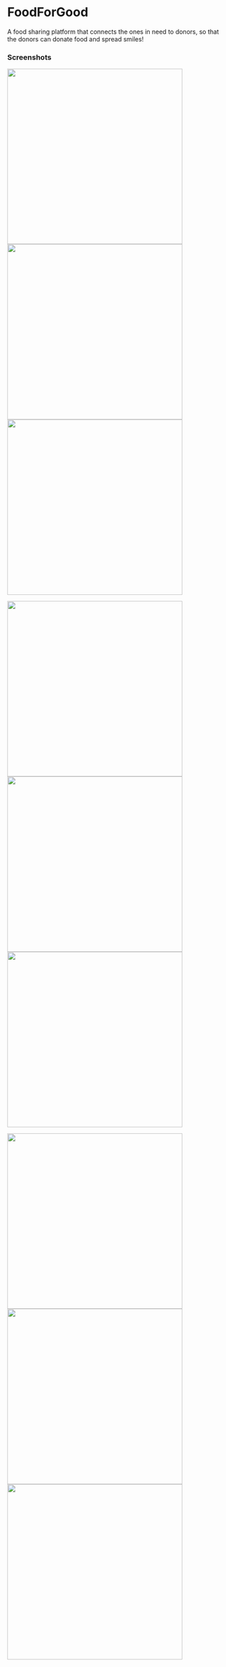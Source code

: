 # FoodForGood

A food sharing platform that connects the ones in need to donors, so that the donors can donate food and spread smiles!

### Screenshots

<img src="https://user-images.githubusercontent.com/35144226/98117693-27852480-1ed0-11eb-8e66-46c74e8300c2.png" height="400em" /> <img src="https://user-images.githubusercontent.com/35144226/98117704-2a801500-1ed0-11eb-9c0d-c3e0bd0b1667.png" height="400em" /> <img src="https://user-images.githubusercontent.com/35144226/98117705-2bb14200-1ed0-11eb-8372-46457f6d4146.png" height="400em" />

<img src="https://user-images.githubusercontent.com/35144226/98117716-2ce26f00-1ed0-11eb-8702-9ee00be22372.png" height="400em" /> <img src="https://user-images.githubusercontent.com/35144226/98117721-2d7b0580-1ed0-11eb-949f-8f08dab24a2a.png" height="400em" /> <img src="https://user-images.githubusercontent.com/35144226/98117724-2eac3280-1ed0-11eb-8084-65341445c16b.png" height="400em" />

<img src="https://user-images.githubusercontent.com/35144226/98117725-2f44c900-1ed0-11eb-88ba-1f6da30143c1.png" height="400em" /> <img src="https://user-images.githubusercontent.com/35144226/98117726-2fdd5f80-1ed0-11eb-9ad6-f81977748d20.png" height="400em" /> <img src="https://user-images.githubusercontent.com/35144226/98117729-310e8c80-1ed0-11eb-98a1-6dda2b7a3169.png" height="400em" />
